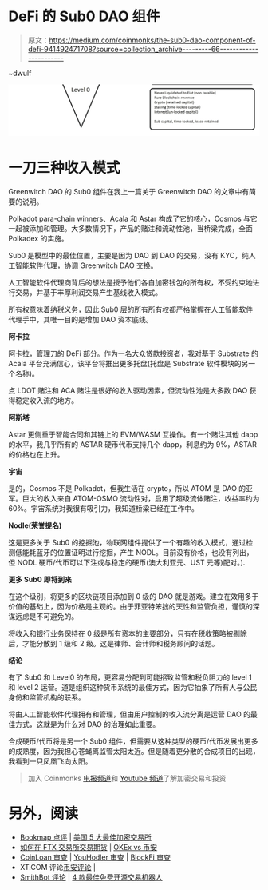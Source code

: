 # DeFi 的 Sub0 DAO 组件

> 原文：<https://medium.com/coinmonks/the-sub0-dao-component-of-defi-941492471708?source=collection_archive---------66----------------------->

~dwulf

![](img/f6c8cd85140e914e20b3fc66d226d71c.png)

# **一刀三种收入模式**

Greenwitch DAO 的 Sub0 组件在我上一篇关于 Greenwitch DAO 的文章中有简要的说明。

Polkadot para-chain winners、Acala 和 Astar 构成了它的核心，Cosmos 与它一起被添加和管理。大多数情况下，产品的赌注和流动性池，当桥梁完成，全面 Polkadex 的实施。

Sub0 是模型中的最佳位置，主要是因为 DAO 到 DAO 的交易，没有 KYC，纯人工智能软件代理，协调 Greenwitch DAO 交换。

人工智能软件代理商背后的想法是授予他们各自加密钱包的所有权，不受约束地进行交易，并基于丰厚利润交易产生基线收入模式。

所有权意味着纳税义务，因此 Sub0 层的所有所有权都严格掌握在人工智能软件代理手中，其唯一目的是增加 DAO 资本底线。

**阿卡拉**

阿卡拉，管理刀的 DeFi 部分。作为一名大众贷款投资者，我对基于 Substrate 的 Acala 平台充满信心，该平台将推出更多托盘(托盘是 Substrate 软件模块的另一个名称)。

点 LDOT 赌注和 ACA 赌注是很好的收入驱动因素，但流动性池是大多数 DAO 获得稳定收入流的地方。

**阿斯塔**

Astar 更侧重于智能合同和其链上的 EVM/WASM 互操作。有一个赌注其他 dapp 的水平，我几乎所有的 ASTAR 硬币代币支持几个 dapp，利息约为 9%，ASTAR 的价格也在上升。

**宇宙**

是的，Cosmos 不是 Polkadot，但我生活在 crypto，所以 ATOM 是 DAO 的亚军。巨大的收入来自 ATOM-OSMO 流动性对，启用了超级流体赌注，收益率约为 60%。宇宙系统对我很有吸引力，我知道桥梁已经在工作中。

**Nodle(荣誉提名)**

这是更多关于 Sub0 的挖掘池，物联网组件提供了一个有趣的收入模式，通过检测低能耗蓝牙的位置证明进行挖掘，产生 NODL。目前没有价格，也没有列出，但 NODL 硬币/代币可以下注或与稳定的硬币(澳大利亚元、UST 元等)配对。).

**更多 Sub0 即将到来**

在这个级别，将更多的区块链项目添加到 0 级的 DAO 就是游戏。建立在效用多于价值的基础上，因为价格是主观的。由于菲亚特笨拙的天性和监管负担，谨慎的深谋远虑是不可避免的。

将收入和银行业务保持在 0 级是所有资本的主要部分，只有在税收策略被剔除后，才能分散到 1 级和 2 级。这是律师、会计师和税务顾问的话题。

**结论**

有了 Sub0 和 Level0 的布局，更容易分配到可能招致监管和税负阻力的 level 1 和 level 2 运营。道是组织这种货币系统的最佳方式，因为它抽象了所有人与公民身份和监管机构的联系。

将由人工智能软件代理拥有和管理，但由用户控制的收入流分离是运营 DAO 的最佳方式，这就是为什么对 DAO 的治理如此重要。

合成硬币/代币将是另一个 Sub0 组件，但需要从这种类型的硬币/代币发展出更多的成熟度，因为我担心苍蝇离监管太阳太近。但是随着更分散的合成项目的出现，我看到一只凤凰飞向太阳。

> 加入 Coinmonks [电报频道](https://t.me/coincodecap)和 [Youtube 频道](https://www.youtube.com/c/coinmonks/videos)了解加密交易和投资

# 另外，阅读

*   [Bookmap 点评](https://coincodecap.com/bookmap-review-2021-best-trading-software) | [美国 5 大最佳加密交易所](https://coincodecap.com/crypto-exchange-usa)
*   [如何在 FTX 交易所交易期货](https://coincodecap.com/ftx-futures-trading) | [OKEx vs 币安](https://coincodecap.com/okex-vs-binance)
*   [CoinLoan 审查](https://coincodecap.com/coinloan-review) | [YouHodler 审查](/coinmonks/youhodler-4-easy-ways-to-make-money-98969b9689f2) | [BlockFi 审查](https://coincodecap.com/blockfi-review)
*   XT.COM 评论[币安评论](https://coincodecap.com/profittradingapp-for-binance) |
*   [SmithBot 评论](https://coincodecap.com/smithbot-review) | [4 款最佳免费开源交易机器人](https://coincodecap.com/free-open-source-trading-bots)